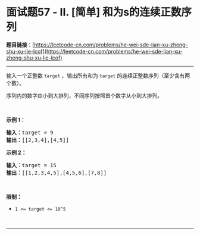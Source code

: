 # 面试题57 - II. [简单] 和为s的连续正数序列

**题目链接：**[https://leetcode-cn.com/problems/he-wei-sde-lian-xu-zheng-shu-xu-lie-lcof](https://leetcode-cn.com/problems/he-wei-sde-lian-xu-zheng-shu-xu-lie-lcof)

---

<div class="content__1Y2H">
 <div class="notranslate">
  <p>输入一个正整数 <code>target</code> ，输出所有和为 <code>target</code> 的连续正整数序列（至少含有两个数）。</p> 
  <p>序列内的数字由小到大排列，不同序列按照首个数字从小到大排列。</p> 
  <p>&nbsp;</p> 
  <p><strong>示例 1：</strong></p> 
  <pre class="language-text"><strong>输入：</strong>target = 9
<strong>输出：</strong>[[2,3,4],[4,5]]
</pre> 
  <p><strong>示例 2：</strong></p> 
  <pre class="language-text"><strong>输入：</strong>target = 15
<strong>输出：</strong>[[1,2,3,4,5],[4,5,6],[7,8]]
</pre> 
  <p>&nbsp;</p> 
  <p><strong>限制：</strong></p> 
  <ul> 
   <li><code>1 &lt;= target &lt;= 10^5</code></li> 
  </ul> 
  <p>&nbsp;</p> 
 </div>
</div>

---

```

```
